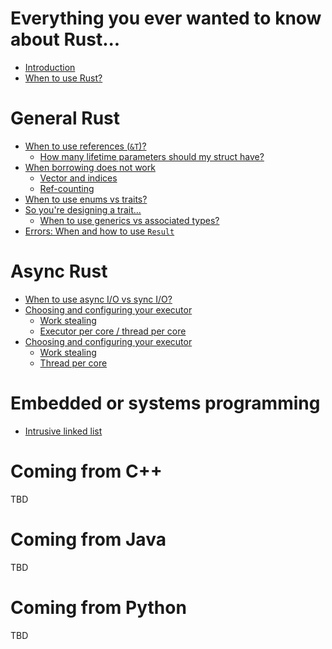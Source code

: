 # Everything you ever wanted to know about Rust...

- [Introduction](./introduction.md)
- [When to use Rust?](./when_to_use_rust.md)

# General Rust

- [When to use references (`&T`)?](./when_to_use_references.md)
    - [How many lifetime parameters should my struct have?](./how_many_lifetime_parameters.md)
- [When borrowing does not work](./when_not_to_borrow.md)
    - [Vector and indices](./vector_and_indices.md)
    - [Ref-counting](./ref_counting.md)
- [When to use enums vs traits?](./enums.md)
- [So you're designing a trait...](./traits.md)
    - [When to use generics vs associated types?](./generics_vs_assoc_type.md)
- [Errors: When and how to use `Result`](./using_result.md)

# Async Rust

- [When to use async I/O vs sync I/O?](./when_async.md)
- [Choosing and configuring your executor](./which_executor.md)
    - [Work stealing](./work_stealing.md)
    - [Executor per core / thread per core](./thread_per_core.md)
- [Choosing and configuring your executor](./executor.md)
    - [Work stealing](./work_stealing.md)
    - [Thread per core](./thread_per_core.md)

# Embedded or systems programming

- [Intrusive linked list](./intrusive_linked_list.md)

# Coming from C++

TBD

# Coming from Java

TBD

# Coming from Python

TBD
